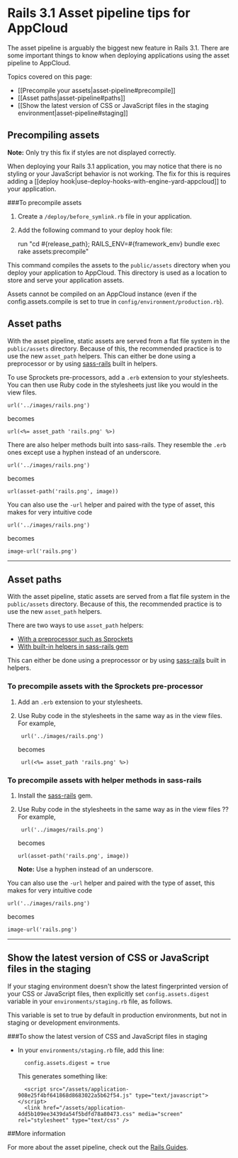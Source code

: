 # Rails 3.1 Asset pipeline tips for AppCloud

The asset pipeline is arguably the biggest new feature in Rails 3.1. There are some important things to know when deploying applications using the asset pipeline to AppCloud.

Topics covered on this page:

* [[Precompile your assets|asset-pipeline#precompile]]
* [[Asset paths|asset-pipeline#paths]]
* [[Show the latest version of CSS or JavaScript files in the staging environment|asset-pipeline#staging]]

<h2 id="precompile">Precompiling assets</h2>

**Note:** Only try this fix if styles are not displayed correctly.

<!-- The note above says to only try this if styles aren't displayed correctly. But the text below says try this if there is NO styling or if JavaScript behavior is not working. So, these seem to contradict each other -- when should I precompile assets? -->

When deploying your Rails 3.1 application, you may notice that there is no
styling or your JavaScript behavior is not working. The fix for this is requires adding a [[deploy hook|use-deploy-hooks-with-engine-yard-appcloud]] to your application.


###To precompile assets

1. Create a `/deploy/before_symlink.rb` file in your application.

2. Add the following command to your deploy hook file:
      
    run "cd #{release_path}; RAILS_ENV=#{framework_env} bundle exec rake assets:precompile"
    
This command compiles the assets to the `public/assets` directory when you deploy your application
to AppCloud. This directory is used as a location to store and serve your application assets.

Assets cannot be compiled on an AppCloud instance (even if the config.assets.compile is set to true in `config/environment/production.rb`).

<h2 id="paths">Asset paths</h2>

With the asset pipeline, static assets are served from a flat file 
system in the `public/assets` directory. Because of this, the recommended 
practice is to use the new `asset_path` helpers. This can either be done 
using a preprocessor or by using [sass-rails](https://github.com/rails/sass-rails) 
built in helpers.

To use Sprockets pre-processors, add a `.erb` extension to your stylesheets. 
You can then use Ruby code in the stylesheets just like you would in the view 
files.

    url('../images/rails.png')

becomes

    url(<%= asset_path 'rails.png' %>)
    
There are also helper methods built into sass-rails. They resemble the `.erb`
ones except use a hyphen instead of an underscore.

    url('../images/rails.png')
    
becomes

    url(asset-path('rails.png', image))
    
You can also use the `-url` helper and paired with the type of asset, this
makes for very intuitive code

    url('../images/rails.png')
    
becomes

    image-url('rails.png')


---
<!-- Below is my attempt at a rewrite for the above section. I can't figure out what the section above is telling the customer to do. -->

<h2 id="paths">Asset paths</h2>

<!-- The title of this section is "Asset paths" but it seems to be telling me to DO something with asset paths. Can we add a verb to this heading?  What do I achieve with asset paths?   -->

With the asset pipeline, static assets are served from a flat file 
system in the `public/assets` directory. Because of this, the recommended 
practice is to use the new `asset_path` helpers. 

<!-- Question: Why does serving static assets from a flat file system require a new helper? Are there old `asset_path` helpers too? What happens if I don't use new helpers? It says I don't have to use new helpers, only that it's recommended. -->

There are two ways to use `asset_path` helpers:

* [With a preprocessor such as Sprockets][1]
* [With built-in helpers in sass-rails gem][2]

This can either be done 
using a preprocessor or by using [sass-rails](https://github.com/rails/sass-rails) 
built in helpers.


<h3 id="sprockets"> To precompile assets with the Sprockets pre-processor</h3>

<!-- How do you get Sprockets? -->

1. Add an `.erb` extension to your stylesheets.

    <!-- Should we indicate how this is done? --> 

2. Use Ruby code in the stylesheets in the same way as in the view files. For example, 

        url('../images/rails.png')

    becomes

        url(<%= asset_path 'rails.png' %>)
    
<h3 id="sass"> To precompile assets with helper methods in sass-rails</h3>

<!-- Is a "helper method" the same as a "helper" ? If so, can we use one consistently? -->

1. Install the [sass-rails](https://github.com/rails/sass-rails) gem.

2. Use Ruby code in the stylesheets in the same way as in the view files ?? For example, 

        url('../images/rails.png')
    
    becomes

       url(asset-path('rails.png', image))

	**Note:** Use a hyphen instead of an underscore.
	
<!-- Does this `-url` piece apply to sass  or to Sprockets or both or neither? -->	
    
You can also use the `-url` helper and paired with the type of asset, this
makes for very intuitive code

    url('../images/rails.png')
    
becomes

    image-url('rails.png')



---

<h2 id="staging">Show the latest version of CSS or JavaScript files in the staging</h2>

If your staging environment doesn't show the latest fingerprinted 
version of your CSS or JavaScript files, then explicitly set `config.assets.digest`
variable in your `environments/staging.rb` file, as follows.

<!-- Does the term "fingerprinted version" need to be explained or clarified -- I asked Danish and he didn't seem familiar with the phrase. -->

This variable is set to true by default in production environments, but not in staging or development environments.

<!-- Tyler, can you give a bit more information about why someone wants to do this? What problem does it solve? -->


###To show the latest version of CSS and JavaScript files in staging

* In your `environments/staging.rb` file, add this line:

        config.assets.digest = true

    This generates something like:

        <script src="/assets/application-908e25f4bf641868d8683022a5b62f54.js" type="text/javascript"></script>
        <link href="/assets/application-4dd5b109ee3439da54f5bdfd78a80473.css" media="screen" rel="stylesheet" type="text/css" />

<!-- Where does this get generated? Is it at the beginning of each asset? -->

##More information
    
For more about the asset pipeline, check out the 
[Rails Guides](http://guides.rubyonrails.org/asset_pipeline.html).

[1]: #sprockets        "sprockets"
[2]: #sass        "saas"
    